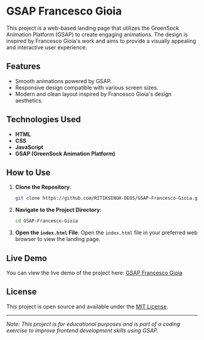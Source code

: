 # GSAP Francesco Gioia

This project is a web-based landing page that utilizes the GreenSock Animation Platform (GSAP) to create engaging animations. The design is inspired by Francesco Gioia's work and aims to provide a visually appealing and interactive user experience.

## Features

- Smooth animations powered by GSAP.
- Responsive design compatible with various screen sizes.
- Modern and clean layout inspired by Francesco Gioia's design aesthetics.

## Technologies Used

- **HTML**
- **CSS**
- **JavaScript**
- **GSAP (GreenSock Animation Platform)**

## How to Use

1. **Clone the Repository**:
   ```bash
   git clone https://github.com/RITIKSINGH-DEOS/GSAP-Francesco-Gioia.git
   ```

2. **Navigate to the Project Directory**:
   ```bash
   cd GSAP-Francesco-Gioia
   ```

3. **Open the `index.html` File**:
   Open the `index.html` file in your preferred web browser to view the landing page.

## Live Demo

You can view the live demo of the project here: [GSAP Francesco Gioia](https://ritiksingh-deos.github.io/GSAP-Francesco-Gioia/)

## License

This project is open source and available under the [MIT License](LICENSE).

---

*Note: This project is for educational purposes and is part of a coding exercise to improve frontend development skills using GSAP.*
